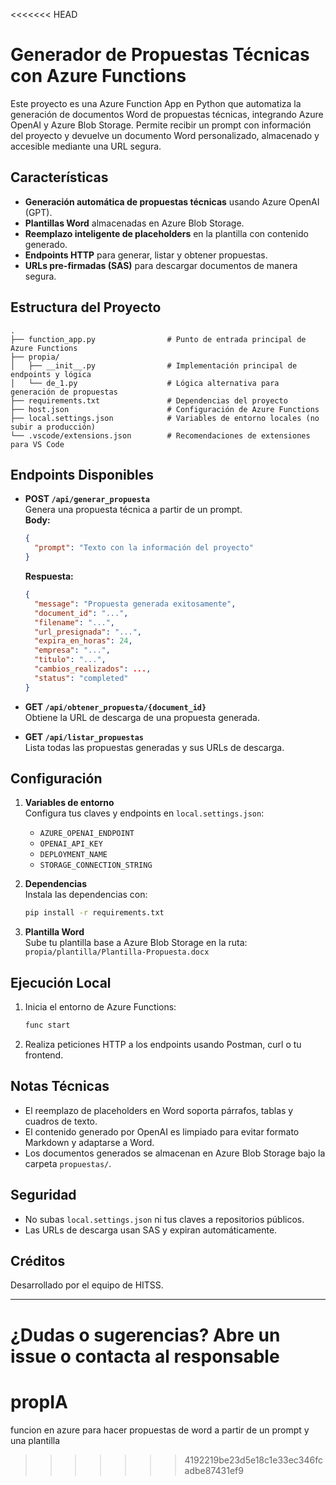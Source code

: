 <<<<<<< HEAD
# Generador de Propuestas Técnicas con Azure Functions

Este proyecto es una Azure Function App en Python que automatiza la generación de documentos Word de propuestas técnicas, integrando Azure OpenAI y Azure Blob Storage. Permite recibir un prompt con información del proyecto y devuelve un documento Word personalizado, almacenado y accesible mediante una URL segura.

## Características

- **Generación automática de propuestas técnicas** usando Azure OpenAI (GPT).
- **Plantillas Word** almacenadas en Azure Blob Storage.
- **Reemplazo inteligente de placeholders** en la plantilla con contenido generado.
- **Endpoints HTTP** para generar, listar y obtener propuestas.
- **URLs pre-firmadas (SAS)** para descargar documentos de manera segura.

## Estructura del Proyecto

```
.
├── function_app.py                # Punto de entrada principal de Azure Functions
├── propia/
│   ├── __init__.py                # Implementación principal de endpoints y lógica
│   └── de_1.py                    # Lógica alternativa para generación de propuestas
├── requirements.txt               # Dependencias del proyecto
├── host.json                      # Configuración de Azure Functions
├── local.settings.json            # Variables de entorno locales (no subir a producción)
└── .vscode/extensions.json        # Recomendaciones de extensiones para VS Code
```

## Endpoints Disponibles

- **POST `/api/generar_propuesta`**  
  Genera una propuesta técnica a partir de un prompt.  
  **Body:**  
  ```json
  {
    "prompt": "Texto con la información del proyecto"
  }
  ```
  **Respuesta:**  
  ```json
  {
    "message": "Propuesta generada exitosamente",
    "document_id": "...",
    "filename": "...",
    "url_presignada": "...",
    "expira_en_horas": 24,
    "empresa": "...",
    "titulo": "...",
    "cambios_realizados": ...,
    "status": "completed"
  }
  ```

- **GET `/api/obtener_propuesta/{document_id}`**  
  Obtiene la URL de descarga de una propuesta generada.

- **GET `/api/listar_propuestas`**  
  Lista todas las propuestas generadas y sus URLs de descarga.

## Configuración

1. **Variables de entorno**  
   Configura tus claves y endpoints en `local.settings.json`:
   - `AZURE_OPENAI_ENDPOINT`
   - `OPENAI_API_KEY`
   - `DEPLOYMENT_NAME`
   - `STORAGE_CONNECTION_STRING`

2. **Dependencias**  
   Instala las dependencias con:
   ```sh
   pip install -r requirements.txt
   ```

3. **Plantilla Word**  
   Sube tu plantilla base a Azure Blob Storage en la ruta:  
   `propia/plantilla/Plantilla-Propuesta.docx`

## Ejecución Local

1. Inicia el entorno de Azure Functions:
   ```sh
   func start
   ```
2. Realiza peticiones HTTP a los endpoints usando Postman, curl o tu frontend.

## Notas Técnicas

- El reemplazo de placeholders en Word soporta párrafos, tablas y cuadros de texto.
- El contenido generado por OpenAI es limpiado para evitar formato Markdown y adaptarse a Word.
- Los documentos generados se almacenan en Azure Blob Storage bajo la carpeta `propuestas/`.

## Seguridad

- No subas `local.settings.json` ni tus claves a repositorios públicos.
- Las URLs de descarga usan SAS y expiran automáticamente.

## Créditos

Desarrollado por el equipo de HITSS.

---

¿Dudas o sugerencias? Abre un issue o contacta al responsable
=======
# propIA
funcion en azure para hacer propuestas de word a partir de un prompt y una plantilla
>>>>>>> 4192219be23d5e18c1e33ec346fcadbe87431ef9
